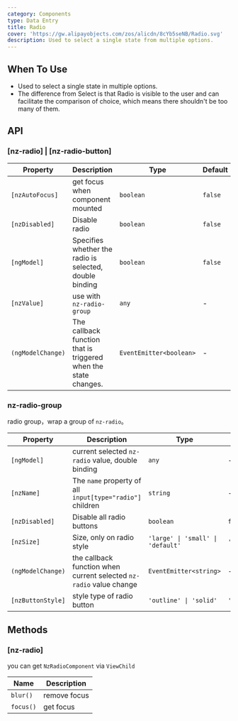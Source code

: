 ```yaml
---
category: Components
type: Data Entry
title: Radio
cover: 'https://gw.alipayobjects.com/zos/alicdn/8cYb5seNB/Radio.svg'
description: Used to select a single state from multiple options.
---
```


## When To Use

- Used to select a single state in multiple options.
- The difference from Select is that Radio is visible to the user and can facilitate the comparison of choice, which means there shouldn't be too many of them.

## API

### [nz-radio] | [nz-radio-button]

| Property          | Description                                                     | Type                    | Default |
| ----------------- | --------------------------------------------------------------- | ----------------------- | ------- |
| `[nzAutoFocus]`   | get focus when component mounted                                | `boolean`               | `false` |
| `[nzDisabled]`    | Disable radio                                                   | `boolean`               | `false` |
| `[ngModel]`       | Specifies whether the radio is selected, double binding         | `boolean`               | `false` |
| `[nzValue]`       | use with `nz-radio-group`                                       | `any`                   | -       |
| `(ngModelChange)` | The callback function that is triggered when the state changes. | `EventEmitter<boolean>` | -       |

### nz-radio-group

radio group，wrap a group of `nz-radio`。

| Property          | Description                                                         | Type                              | Default     |
|-------------------|---------------------------------------------------------------------|-----------------------------------|-------------|
| `[ngModel]`       | current selected `nz-radio` value, double binding                   | `any`                             | -           |
| `[nzName]`        | The `name` property of all `input[type="radio"]` children           | `string`                          | -           |
| `[nzDisabled]`    | Disable all radio buttons                                           | `boolean`                         | `false`     |
| `[nzSize]`        | Size, only on radio style                                           | `'large' \| 'small' \| 'default'` | `'default'` |
| `(ngModelChange)` | the callback function when current selected `nz-radio` value change | `EventEmitter<string>`            | -           |
| `[nzButtonStyle]` | style type of radio button                                          | `'outline' \| 'solid'`            | `'outline'` |

## Methods

### [nz-radio]

you can get `NzRadioComponent` via `ViewChild`

| Name      | Description  |
| --------- | ------------ |
| `blur()`  | remove focus |
| `focus()` | get focus    |
